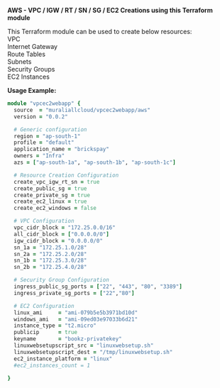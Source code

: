 **AWS - VPC / IGW / RT / SN / SG / EC2 Creations using this Terraform module**

This Terraform module can be used to create below resources:<br/>
  VPC<br/>
  Internet Gateway<br/>
  Route Tables<br/>
  Subnets<br/>
  Security Groups<br/>
  EC2 Instances<br/>


**Usage Example:**

```rb
module "vpcec2webapp" {
  source  = "muraliallcloud/vpcec2webapp/aws"
  version = "0.0.2"

  # Generic configuration
  region = "ap-south-1"
  profile = "default"
  application_name = "brickspay"
  owners = "Infra"
  azs = ["ap-south-1a", "ap-south-1b", "ap-south-1c"]

  # Resource Creation Configuration
  create_vpc_igw_rt_sn = true
  create_public_sg = true
  create_private_sg = true
  create_ec2_linux = true
  create_ec2_windows = false

  # VPC Configuration
  vpc_cidr_block = "172.25.0.0/16"
  all_cidr_block = ["0.0.0.0/0"]
  igw_cidr_block = "0.0.0.0/0"
  sn_1a = "172.25.1.0/28"
  sn_2a = "172.25.2.0/28"
  sn_1b = "172.25.3.0/28"
  sn_2b = "172.25.4.0/28"

  # Security Group Configuration
  ingress_public_sg_ports = ["22", "443", "80", "3389"]
  ingress_private_sg_ports = ["22","80"]

  # EC2 Configuration
  linux_ami     = "ami-079b5e5b3971bd10d"
  windows_ami   = "ami-09ed03e97033b6d21"
  instance_type = "t2.micro"
  publicip      = true
  keyname       = "bookz-privatekey"
  linuxwebsetupscript_src = "linuxwebsetup.sh"
  linuxwebsetupscript_dest = "/tmp/linuxwebsetup.sh"
  ec2_instance_platform = "linux"
  #ec2_instances_count = 1

}
```
